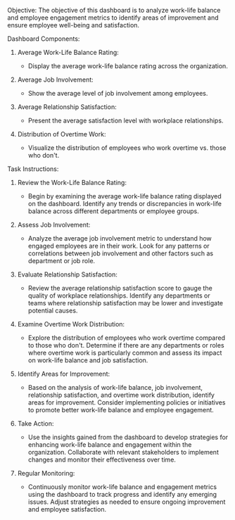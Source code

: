 Objective:
The objective of this dashboard is to analyze work-life balance and employee engagement metrics to identify areas of improvement and ensure employee well-being and satisfaction.

Dashboard Components:
1. Average Work-Life Balance Rating:
   - Display the average work-life balance rating across the organization.
   
2. Average Job Involvement:
   - Show the average level of job involvement among employees.
   
3. Average Relationship Satisfaction:
   - Present the average satisfaction level with workplace relationships.
   
4. Distribution of Overtime Work:
   - Visualize the distribution of employees who work overtime vs. those who don't.

Task Instructions:

1. Review the Work-Life Balance Rating:
   - Begin by examining the average work-life balance rating displayed on the dashboard. Identify any trends or discrepancies in work-life balance across different departments or employee groups.

2. Assess Job Involvement:
   - Analyze the average job involvement metric to understand how engaged employees are in their work. Look for any patterns or correlations between job involvement and other factors such as department or job role.

3. Evaluate Relationship Satisfaction:
   - Review the average relationship satisfaction score to gauge the quality of workplace relationships. Identify any departments or teams where relationship satisfaction may be lower and investigate potential causes.

4. Examine Overtime Work Distribution:
   - Explore the distribution of employees who work overtime compared to those who don't. Determine if there are any departments or roles where overtime work is particularly common and assess its impact on work-life balance and job satisfaction.

5. Identify Areas for Improvement:
   - Based on the analysis of work-life balance, job involvement, relationship satisfaction, and overtime work distribution, identify areas for improvement. Consider implementing policies or initiatives to promote better work-life balance and employee engagement.

6. Take Action:
   - Use the insights gained from the dashboard to develop strategies for enhancing work-life balance and engagement within the organization. Collaborate with relevant stakeholders to implement changes and monitor their effectiveness over time.

7. Regular Monitoring:
   - Continuously monitor work-life balance and engagement metrics using the dashboard to track progress and identify any emerging issues. Adjust strategies as needed to ensure ongoing improvement and employee satisfaction.
